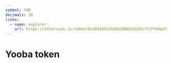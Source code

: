 ```yaml
---
symbol: YOO
decimals: 18
links:
  - name: explorer
    url: https://etherscan.io/token/0x1D4105534dA120DA243281cfC3f26Aaf038E2D6f
---
```


# Yooba token
